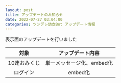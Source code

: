 ```yaml
---
layout: post
title: アップデートのお知らせ
date: 2022-07-27 03:04:00
categories: ツンデレ幼女Bot アップデート情報
---
```

表示面のアップデートを行いました

|対象|アップデート内容|
|:-:|:-:|
|10連おみくじ|単一メッセージ化、embed化|
|ログイン|embed化|